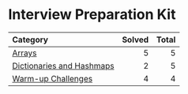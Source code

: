 # Interview Preparation Kit

| Category                                                  | Solved | Total |
| :-------------------------------------------------------- | -----: | ----: |
| [Arrays](./arrays/)                                       |      5 |     5 |
| [Dictionaries and Hashmaps](./dictionaries-and-hashmaps/) |      2 |     5 |
| [Warm-up Challenges](./warm-up-challenges/)               |      4 |     4 |
